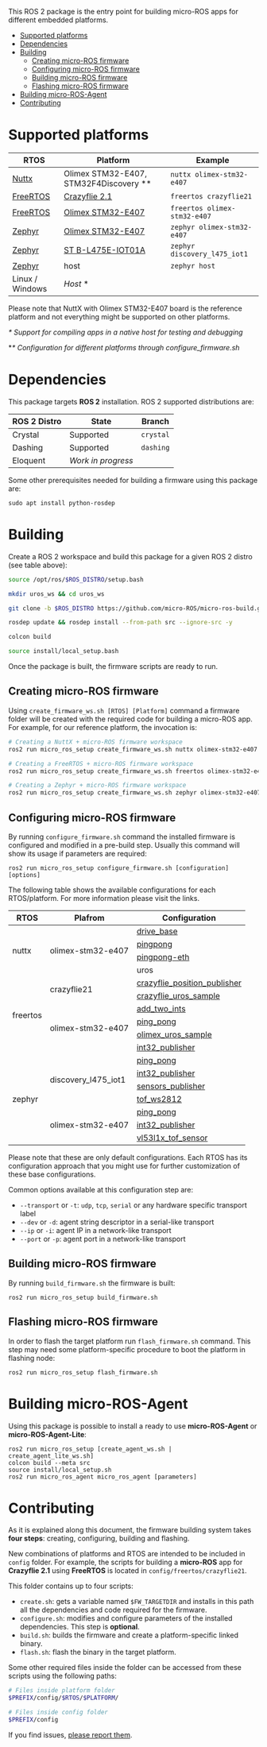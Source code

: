 
This ROS 2 package is the entry point for building micro-ROS apps for different embedded platforms.

- [Supported platforms](#supported-platforms)
- [Dependencies](#dependencies)
- [Building](#building)
  - [Creating micro-ROS firmware](#creating-micro-ros-firmware)
  - [Configuring micro-ROS firmware](#configuring-micro-ros-firmware)
  - [Building micro-ROS firmware](#building-micro-ros-firmware)
  - [Flashing micro-ROS firmware](#flashing-micro-ros-firmware)
- [Building micro-ROS-Agent](#building-micro-ros-agent)
- [Contributing](#contributing)

# Supported platforms

| RTOS | Platform | Example |
|-|-|-|
| [Nuttx](https://nuttx.org/) | Olimex STM32-E407, STM32F4Discovery ** | `nuttx olimex-stm32-e407` | 
| [FreeRTOS](https://www.freertos.org/) | [Crazyflie 2.1](https://www.bitcraze.io/crazyflie-2-1/) | `freertos crazyflie21` | 
| [FreeRTOS](https://www.freertos.org/) | [Olimex STM32-E407](https://www.olimex.com/Products/ARM/ST/STM32-E407/open-source-hardware) | `freertos olimex-stm32-e407` | 
| [Zephyr](https://www.zephyrproject.org/) | [Olimex STM32-E407](https://www.olimex.com/Products/ARM/ST/STM32-E407/open-source-hardware) | `zephyr olimex-stm32-e407` | 
| [Zephyr](https://www.zephyrproject.org/) | [ST B-L475E-IOT01A](https://docs.zephyrproject.org/latest/boards/arm/disco_l475_iot1/doc/index.html) | `zephyr discovery_l475_iot1` | 
| [Zephyr](https://www.zephyrproject.org/) | host | `zephyr host` | 
| Linux / Windows | *Host* * |

Please note that NuttX with Olimex STM32-E407 board is the reference platform and not everything might be supported on other platforms.

*\* Support for compiling apps in a native host for testing and debugging*

**\* Configuration for different platforms through configure_firmware.sh*

# Dependencies

This package targets **ROS 2** installation. ROS 2 supported distributions are:

| ROS 2 Distro | State | Branch |
|-|-|-|
| Crystal | Supported | `crystal` |
| Dashing | Supported | `dashing` |
| Eloquent | *Work in progress* |  |

Some other prerequisites needed for building a firmware using this package are:

```
sudo apt install python-rosdep
```

# Building 

Create a ROS 2 workspace and build this package for a given ROS 2 distro (see table above):

```bash
source /opt/ros/$ROS_DISTRO/setup.bash

mkdir uros_ws && cd uros_ws

git clone -b $ROS_DISTRO https://github.com/micro-ROS/micro-ros-build.git src/micro-ros-build

rosdep update && rosdep install --from-path src --ignore-src -y

colcon build

source install/local_setup.bash
```

Once the package is built, the firmware scripts are ready to run.


## Creating micro-ROS firmware

Using `create_firmware_ws.sh [RTOS] [Platform]` command a firmware folder will be created with the required code for building a micro-ROS app. For example, for our reference platform, the invocation is:

```bash
# Creating a NuttX + micro-ROS firmware workspace
ros2 run micro_ros_setup create_firmware_ws.sh nuttx olimex-stm32-e407

# Creating a FreeRTOS + micro-ROS firmware workspace
ros2 run micro_ros_setup create_firmware_ws.sh freertos olimex-stm32-e407

# Creating a Zephyr + micro-ROS firmware workspace
ros2 run micro_ros_setup create_firmware_ws.sh zephyr olimex-stm32-e407
```

## Configuring micro-ROS firmware

By running `configure_firmware.sh` command the installed firmware is configured and modified in a pre-build step. Usually this command will show its usage if parameters are required:

```
ros2 run micro_ros_setup configure_firmware.sh [configuration] [options]
```

The following table shows the available configurations for each RTOS/platform.
For more information please visit the links.

<table>
    <thead>
        <tr>
            <th>RTOS</th>
            <th>Plafrom</th>
            <th>Configuration</th>
        </tr>
    </thead>
    <tbody>
        <tr>
            <td rowspan=4>nuttx</td>
            <td rowspan=4>olimex-stm32-e407</td>
            <td><a href="https://github.com/micro-ROS/micro-ROS_kobuki_demo">drive_base</a></td>
        </tr>
        <tr>
            <td><a href="https://github.com/micro-ROS/micro-ROS-rtt">pingpong</a></td>
        </tr>
        <tr>
            <td><a href="https://github.com/micro-ROS/micro-ROS-rtt">pingpong-eth</a></td>
        </tr>
        <tr>
            <td>uros</td>
        </tr>
        <tr>
            <td rowspan=6>freertos</td>
            <td rowspan=2>crazyflie21</td>
            <td><a href="https://github.com/micro-ROS/freertos_apps/blob/dashing/apps/crazyflie_position_publisher/app.c">crazyflie_position_publisher</a></td>
        </tr>
        <tr>
            <td><a href="https://github.com/micro-ROS/freertos_apps/blob/dashing/apps/crazyflie_uros_sample/app.c">crazyflie_uros_sample</a></td>
        </tr>
        <tr>
            <td rowspan=4>olimex-stm32-e407</td>
            <td><a href="https://github.com/micro-ROS/freertos_apps/blob/dashing/apps/add_two_ints/app.c">add_two_ints</a></td>
        </tr>
        <tr>
            <td><a href="https://github.com/micro-ROS/freertos_apps/blob/dashing/apps/ping_pong/app.c">ping_pong</a></td>
        </tr>
        <tr>
            <td><a href="https://github.com/micro-ROS/freertos_apps/blob/dashing/apps/olimex_uros_sample/app.c">olimex_uros_sample</a></td>
        </tr>
        <tr>
            <td><a href="https://github.com/micro-ROS/freertos_apps/blob/dashing/apps/int32_publisher/app.c">int32_publisher</a></td>
        </tr>
        <tr>
            <td rowspan=7>zephyr</td>
            <td rowspan=4>discovery_l475_iot1</td>
            <td><a href="https://github.com/micro-ROS/zephyr_apps/blob/dashing/apps/ping_pong/src/main.c">ping_pong</a></td>
        </tr>
        <tr>
            <td><a href="https://github.com/micro-ROS/zephyr_apps/blob/dashing/apps/int32_publisher/src/main.c">int32_publisher</a></td>
        </tr>
        <tr>
            <td><a href="https://github.com/micro-ROS/zephyr_apps/blob/dashing/apps/sensors_publisher/src/main.c">sensors_publisher</a></td>
        </tr>
        <tr>
            <td><a href="https://github.com/micro-ROS/zephyr_apps/blob/dashing/apps/tof_ws2812/src/main.c">tof_ws2812</a></td>
        </tr>
        <tr>
            <td rowspan=3>olimex-stm32-e407</td>
            <td><a href="https://github.com/micro-ROS/zephyr_apps/blob/dashing/apps/ping_pong/src/main.c">ping_pong</a></td>
        </tr>
        <tr>
            <td><a href="https://github.com/micro-ROS/zephyr_apps/blob/dashing/apps/int32_publisher/src/main.c">int32_publisher</a></td>
        </tr>
        <tr>
            <td><a href="https://github.com/micro-ROS/zephyr_apps/blob/dashing/apps/vl53l1x_tof_sensor/src/main.c">vl53l1x_tof_sensor</a></td>
        </tr>
    </tbody>
</table>

Please note that these are only default configurations. Each RTOS has its configuration approach that you might use for further customization of these base configurations.

Common options available at this configuration step are:
  - `--transport` or `-t`: `udp`, `tcp`, `serial` or any hardware specific transport label
  - `--dev` or `-d`: agent string descriptor in a serial-like transport
  - `--ip` or `-i`: agent IP in a network-like transport
  - `--port` or `-p`: agent port in a network-like transport

## Building micro-ROS firmware

By running `build_firmware.sh` the firmware is built:

```
ros2 run micro_ros_setup build_firmware.sh
```

## Flashing micro-ROS firmware

In order to flash the target platform run `flash_firmware.sh` command.
This step may need some platform-specific procedure to boot the platform in flashing node:

```
ros2 run micro_ros_setup flash_firmware.sh
```

# Building micro-ROS-Agent

Using this package is possible to install a ready to use **micro-ROS-Agent** or **micro-ROS-Agent-Lite**:

```
ros2 run micro_ros_setup [create_agent_ws.sh | create_agent_lite_ws.sh]
colcon build --meta src
source install/local_setup.sh
ros2 run micro_ros_agent micro_ros_agent [parameters]
```

# Contributing

As it is explained along this document, the firmware building system takes **four steps**: creating, configuring, building and flashing.

New combinations of platforms and RTOS are intended to be included in `config` folder. For example, the scripts for building a **micro-ROS** app for **Crazyflie 2.1** using **FreeRTOS** is located in `config/freertos/crazyflie21`.

This folder contains up to four scripts:
- `create.sh`: gets a variable named `$FW_TARGETDIR` and installs in this path all the dependencies and code required for the firmware.
- `configure.sh`: modifies and configure parameters of the installed dependencies. This step is **optional**.
- `build.sh`: builds the firmware and create a platform-specific linked binary.
- `flash.sh`: flash the binary in the target platform.
  
Some other required files inside the folder can be accessed from these scripts using the following paths:

```bash
# Files inside platform folder
$PREFIX/config/$RTOS/$PLATFORM/

# Files inside config folder
$PREFIX/config
```



If you find issues, [please report them](https://github.com/micro-ROS/micro-ros-build/issues). 
